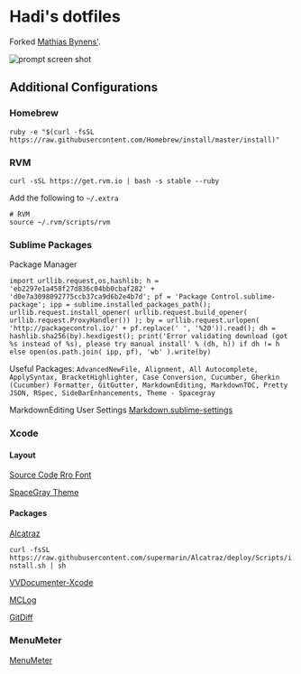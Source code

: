 # Hadi's dotfiles

Forked [Mathias Bynens'](https://github.com/mathiasbynens/dotfiles).

![prompt screen shot](https://igcdn-photos-h-a.akamaihd.net/hphotos-ak-xaf1/t51.2885-15/e35/c71.0.307.307/11821719_1607065079554863_1490092418_n.jpg)

## Additional Configurations

### Homebrew
`ruby -e "$(curl -fsSL https://raw.githubusercontent.com/Homebrew/install/master/install)"`

### RVM
`curl -sSL https://get.rvm.io | bash -s stable --ruby`

Add the following to `~/.extra`
```
# RVM
source ~/.rvm/scripts/rvm
```

### Sublime Packages

Package Manager
```
import urllib.request,os,hashlib; h = 'eb2297e1a458f27d836c04bb0cbaf282' + 'd0e7a3098092775ccb37ca9d6b2e4b7d'; pf = 'Package Control.sublime-package'; ipp = sublime.installed_packages_path(); urllib.request.install_opener( urllib.request.build_opener( urllib.request.ProxyHandler()) ); by = urllib.request.urlopen( 'http://packagecontrol.io/' + pf.replace(' ', '%20')).read(); dh = hashlib.sha256(by).hexdigest(); print('Error validating download (got %s instead of %s), please try manual install' % (dh, h)) if dh != h else open(os.path.join( ipp, pf), 'wb' ).write(by)
```

Useful Packages:
`AdvancedNewFile, Alignment, All Autocomplete, ApplySyntax, BracketHighlighter, Case Conversion, Cucumber, Gherkin (Cucumber) Formatter, GitGutter, MarkdownEditing, MarkdownTOC, Pretty JSON, RSpec, SideBarEnhancements, Theme - Spacegray`

MarkdownEditing User Settings
[Markdown.sublime-settings](init/Markdown.sublime-settings)

### Xcode

#### Layout
[Source Code Rro Font](https://github.com/adobe-fonts/source-code-pro)

[SpaceGray Theme](https://github.com/zdne/spacegray-xcode)

#### Packages
[Alcatraz](http://alcatraz.io)

`curl -fsSL https://raw.githubusercontent.com/supermarin/Alcatraz/deploy/Scripts/install.sh | sh`

[VVDocumenter-Xcode](https://github.com/onevcat/VVDocumenter-Xcode)

[MCLog](https://github.com/yuhua-chen/MCLog)

[GitDiff](https://github.com/johnno1962/GitDiff)

### MenuMeter

[MenuMeter](http://www.ragingmenace.com/software/menumeters/index.html)
